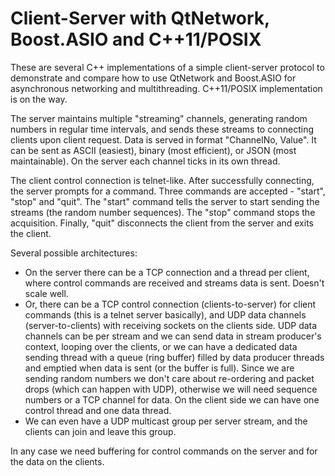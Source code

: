Client-Server with QtNetwork, Boost.ASIO and C++11/POSIX
========================================================

These are several C++ implementations of a simple client-server protocol to
demonstrate and compare how to use QtNetwork and Boost.ASIO for asynchronous
networking and multithreading. C++11/POSIX implementation is on the way.

The server maintains multiple "streaming" channels, generating random numbers
in regular time intervals, and sends these streams to connecting clients upon
client request. Data is served in format "ChannelNo, Value". It can be sent as
ASCII (easiest), binary (most efficient), or JSON (most maintainable). On the
server each channel ticks in its own thread.

The client control connection is telnet-like. After successfully connecting,
the server prompts for a command. Three commands are accepted - "start",
"stop" and "quit". The "start" command tells the server to start sending the
streams (the random number sequences). The "stop" command stops the acquisition.
Finally, "quit" disconnects the client from the server and exits the client.

Several possible architectures:
- On the server there can be a TCP connection and a thread per client, where
control commands are received and streams data is sent. Doesn't scale well.
- Or, there can be a TCP control connection (clients-to-server) for client
commands (this is a telnet server basically), and UDP data channels
(server-to-clients) with receiving sockets on the clients side. UDP data
channels can be per stream and we can send data in stream producer's context,
looping over the clients, or we can have a dedicated data sending thread with a
queue (ring buffer) filled by data producer threads and emptied when data is
sent (or the buffer is full). Since we are sending random numbers we don't care
about re-ordering and packet drops (which can happen with UDP), otherwise we
will need sequence numbers or a TCP channel for data. On the client side we can
have one control thread and one data thread.
- We can even have a UDP multicast group per server stream, and the clients
can join and leave this group.

In any case we need buffering for control commands on the server and for the
data on the clients.
